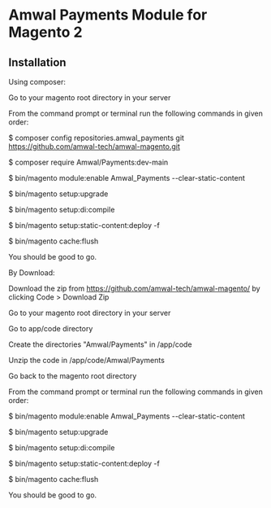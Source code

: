 # Amwal Payments Module for Magento 2


## Installation

Using composer:

Go to your magento root directory in your server

From the command prompt or terminal run the following commands in given order:

$  composer config repositories.amwal_payments git https://github.com/amwal-tech/amwal-magento.git

$  composer require Amwal/Payments:dev-main

$  bin/magento module:enable Amwal_Payments --clear-static-content

$  bin/magento setup:upgrade

$  bin/magento setup:di:compile

$  bin/magento setup:static-content:deploy -f

$  bin/magento cache:flush


You should be good to go.


By Download:

Download the zip from https://github.com/amwal-tech/amwal-magento/ by clicking Code > Download Zip

Go to your magento root directory in your server

Go to app/code directory

Create the directories "Amwal/Payments" in <your-magento-root>/app/code

Unzip the code in <your-magento-root>/app/code/Amwal/Payments

Go back to the magento root directory

From the command prompt or terminal run the following commands in given order:


$  bin/magento module:enable Amwal_Payments --clear-static-content

$  bin/magento setup:upgrade

$  bin/magento setup:di:compile

$  bin/magento setup:static-content:deploy -f

$  bin/magento cache:flush


You should be good to go.
